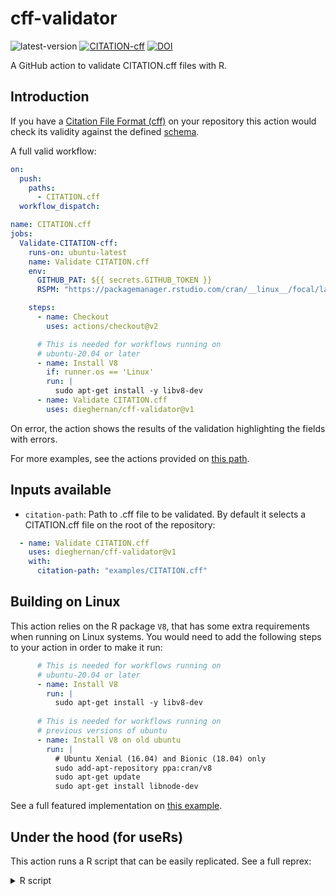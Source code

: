 # cff-validator

![latest-version](https://img.shields.io/github/v/release/dieghernan/cff-validator) [![CITATION-cff](https://github.com/dieghernan/cff-validator/actions/workflows/cff-validator.yml/badge.svg)](https://github.com/dieghernan/cff-validator/actions/workflows/cff-validator.yml)
[![DOI](https://zenodo.org/badge/DOI/10.5281/zenodo.5348444.svg)](https://doi.org/10.5281/zenodo.5348444)

A GitHub action to validate CITATION.cff files with R.

## Introduction

If you have a [Citation File Format (cff)](https://citation-file-format.github.io) on your repository this action would check its validity against the defined [schema](https://github.com/citation-file-format/citation-file-format/blob/main/schema-guide.md).

A full valid workflow:

``` yaml
on:
  push:
    paths:
      - CITATION.cff
  workflow_dispatch:

name: CITATION.cff
jobs:
  Validate-CITATION-cff:
    runs-on: ubuntu-latest
    name: Validate CITATION.cff
    env:
      GITHUB_PAT: ${{ secrets.GITHUB_TOKEN }}
      RSPM: "https://packagemanager.rstudio.com/cran/__linux__/focal/latest"

    steps:
      - name: Checkout
        uses: actions/checkout@v2

      # This is needed for workflows running on
      # ubuntu-20.04 or later
      - name: Install V8
        if: runner.os == 'Linux'
        run: |
          sudo apt-get install -y libv8-dev
      - name: Validate CITATION.cff
        uses: dieghernan/cff-validator@v1
```

On error, the action shows the results of the validation highlighting the fields with errors.

For more examples, see the actions provided on [this path](https://github.com/dieghernan/cff-validator/tree/main/.github/workflows).

## Inputs available

-   `citation-path`: Path to .cff file to be validated. By default it selects a CITATION.cff file on the root of the repository:

``` yaml
  - name: Validate CITATION.cff
    uses: dieghernan/cff-validator@v1
    with:
      citation-path: "examples/CITATION.cff"
```

## Building on Linux

This action relies on the R package `V8`, that has some extra requirements when running on Linux systems. You would need to add the following steps to your action in order to make it run:

``` yaml
      # This is needed for workflows running on
      # ubuntu-20.04 or later
      - name: Install V8 
        run: |
          sudo apt-get install -y libv8-dev
          
      # This is needed for workflows running on
      # previous versions of ubuntu
      - name: Install V8 on old ubuntu
        run: |
          # Ubuntu Xenial (16.04) and Bionic (18.04) only
          sudo add-apt-repository ppa:cran/v8
          sudo apt-get update
          sudo apt-get install libnode-dev
```

See a full featured implementation on [this example](https://github.com/dieghernan/cff-validator/blob/main/.github/workflows/cff-validator-full-matrix.yml).

## Under the hood (for useRs)

This action runs a R script that can be easily replicated. See a full reprex:

<details><summary>R script</summary>

``` r
# Libraries
install.packages(c("yaml","jsonlite", "jsonvalidate"))

cit_path <- "CITATION.cff"

citfile <- yaml::read_yaml(cit_path)
# All elements to character
citfile <- rapply(citfile, function(x) as.character(x), how = "replace")

# Convert to json
cit_temp <- tempfile(fileext = ".json")
jsonlite::write_json(citfile, cit_temp, pretty = TRUE)

# Manage brackets
citfile_clean <- readLines(cit_temp)

# Search brackets to keep
# Keep ending and starting
keep_lines <- grep('", "', citfile_clean)
keep_lines <- c(keep_lines, grep("\\[$", citfile_clean))
keep_lines <- c(keep_lines, grep(" \\],", citfile_clean))
keep_lines <- c(keep_lines, grep(" \\]$", citfile_clean))
keep_lines <- sort(unique(keep_lines))

if (all(keep_lines > 0)) {
  keep_string <- citfile_clean[keep_lines]
  citfile_clean[keep_lines] <- ""
}
# Remove rest of brackets
citfile_clean <- gsub('["', '"', citfile_clean, fixed = TRUE)
citfile_clean <- gsub('"]', '"', citfile_clean, fixed = TRUE)

if (all(keep_lines > 0)) {
  # Add "good" brackets back
  citfile_clean[keep_lines] <- keep_string
}

writeLines(citfile_clean, cit_temp)

# Download latest scheme
schema_temp <- tempfile("schema", fileext = ".json")
download.file("https://raw.githubusercontent.com/citation-file-format/citation-file-format/main/schema.json",
  schema_temp,
  mode = "wb", quiet = TRUE
)

# Validate
result <- jsonvalidate::json_validate(cit_temp,
  schema_temp,
  verbose = TRUE
)
# Results
message("------\n")

if (result == FALSE) {
  print(attributes(result)$errors)
  message("\n")
  stop(cit_path, " file no valid")
} else {
  message(cit_path, " is valid")
}
```

</details>
